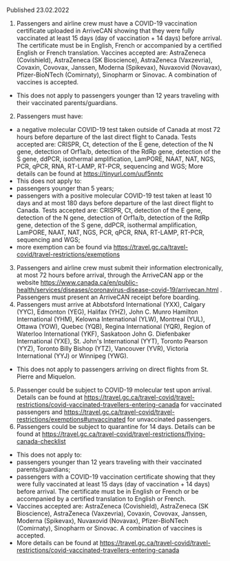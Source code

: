 Published 23.02.2022
1. Passengers and airline crew must have a COVID-19 vaccination certificate uploaded in ArriveCAN showing that they were fully vaccinated at least 15 days (day of vaccination + 14 days) before arrival. The certificate must be in English, French or accompanied by a certified English or French translation. Vaccines accepted are: AstraZeneca (Covishield), AstraZeneca (SK Bioscience), AstraZeneca (Vaxzevria), Covaxin, Covovax, Janssen, Moderna (Spikevax), Nuvaxovid (Novavax), Pfizer-BioNTech (Comirnaty), Sinopharm or Sinovac. A combination of vaccines is accepted.
- This does not apply to passengers younger than 12 years traveling with their vaccinated parents/guardians.
2. Passengers must have:
- a negative molecular COVID-19 test taken outside of Canada at most 72 hours before departure of the last direct flight to Canada. Tests accepted are: CRISPR, Ct, detection of the E gene, detection of the N gene, detection of Orf1a/b, detection of the RdRp gene, detection of the S gene, ddPCR, isothermal amplification, LamPORE, NAAT, NAT, NGS, PCR, qPCR, RNA, RT-LAMP, RT-PCR, sequencing and WGS;
More details can be found at <a href="https://tinyurl.com/uuf5nntc">https://tinyurl.com/uuf5nntc</a>
- This does not apply to:
- passengers younger than 5 years;
- passengers with a positive molecular COVID-19 test taken at least 10 days and at most 180 days before departure of the last direct flight to Canada. Tests accepted are: CRISPR, Ct, detection of the E gene, detection of the N gene, detection of Orf1a/b, detection of the RdRp gene, detection of the S gene, ddPCR, isothermal amplification, LamPORE, NAAT, NAT, NGS, PCR, qPCR, RNA, RT-LAMP, RT-PCR, sequencing and WGS;
- more exemption can be found via <a href="https://travel.gc.ca/travel-covid/travel-restrictions/exemptions">https://travel.gc.ca/travel-covid/travel-restrictions/exemptions</a>
3. Passengers and airline crew must submit their information electronically, at most 72 hours before arrival, through the ArriveCAN app or the website <a href="https://www.canada.ca/en/public-health/services/diseases/coronavirus-disease-covid-19/arrivecan.html">https://www.canada.ca/en/public-health/services/diseases/coronavirus-disease-covid-19/arrivecan.html</a> . Passengers must present an ArriveCAN receipt before boarding.
4. Passengers must arrive at Abbotsford International (YXX), Calgary (YYC), Edmonton (YEG), Halifax (YHZ), John C. Munro Hamilton International (YHM), Kelowna International (YLW), Montreal (YUL), Ottawa (YOW), Quebec (YQB), Regina International (YQR), Region of Waterloo International (YKF), Saskatoon John G. Diefenbaker International (YXE), St. John's International (YYT), Toronto Pearson (YYZ), Toronto Billy Bishop (YTZ), Vancouver (YVR), Victoria International (YYJ) or Winnipeg (YWG).
- This does not apply to passengers arriving on direct flights from St. Pierre and Miquelon.
5. Passenger could be subject to COVID-19 molecular test upon arrival. Details can be found at <a href="https://travel.gc.ca/travel-covid/travel-restrictions/covid-vaccinated-travellers-entering-canada">https://travel.gc.ca/travel-covid/travel-restrictions/covid-vaccinated-travellers-entering-canada</a> for vaccinated passengers and <a href="https://travel.gc.ca/travel-covid/travel-restrictions/exemptions#unvaccinated">https://travel.gc.ca/travel-covid/travel-restrictions/exemptions#unvaccinated</a> for unvaccinated passengers.
6. Passengers could be subject to quarantine for 14 days. Details can be found at <a href="https://travel.gc.ca/travel-covid/travel-restrictions/flying-canada-checklist">https://travel.gc.ca/travel-covid/travel-restrictions/flying-canada-checklist</a>
- This does not apply to:
- passengers younger than 12 years traveling with their vaccinated parents/guardians;
- passengers with a COVID-19 vaccination certificate showing that they were fully vaccinated at least 15 days (day of vaccination + 14 days) before arrival. The certificate must be in English or French or be accompanied by a certified translation to English or French.
- Vaccines accepted are: AstraZeneca (Covishield), AstraZeneca (SK Bioscience), AstraZeneca (Vaxzevria), Covaxin, Covovax, Janssen, Moderna (Spikevax), Nuvaxovid (Novavax), Pfizer-BioNTech (Comirnaty), Sinopharm or Sinovac. A combination of vaccines is accepted.
- More details can be found at <a href="https://travel.gc.ca/travel-covid/travel-restrictions/covid-vaccinated-travellers-entering-canada">https://travel.gc.ca/travel-covid/travel-restrictions/covid-vaccinated-travellers-entering-canada</a>